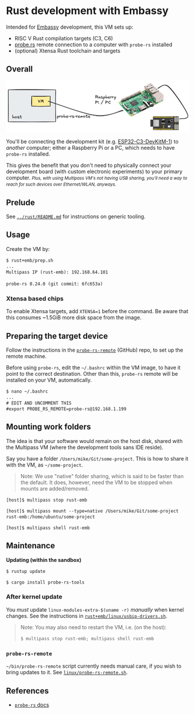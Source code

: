 # Rust development with Embassy

Intended for [Embassy](https://embassy.dev) development, this VM sets up:

- RISC V Rust compilation targets (C3, C6)
- [probe.rs](https://probe.rs/) remote connection to a computer with `probe-rs` installed
- (optional) Xtensa Rust toolchain and targets

<!-- tbd.
- `nightly` toolchain, as long as it's needed/favoured by Embassy
-->


## Overall

![](.images/probe-rs-setup.png)


You'll be connecting the development kit (e.g. [ESP32-C3-DevKitM-1](https://docs.espressif.com/projects/esp-idf/en/v5.2/esp32c3/hw-reference/esp32c3/user-guide-devkitm-1.html#esp32-c3-devkitm-1)) to *another* computer; either a Raspberry Pi or a PC, which needs to have `probe-rs` installed. 

This gives the benefit that you don't need to physically connect your development board (with custom electronic experiments) to your primary computer. <small>*Plus, with using Multipass VM's not having USB sharing, you'll need a way to reach for such devices over Ethernet/WLAN, anyways.*</small>


## Prelude

See [`../rust/README.md`](../rust/README.md) for instructions on generic tooling.

## Usage

Create the VM by:

```
$ rust+emb/prep.sh
...
Multipass IP (rust-emb): 192.168.64.101

probe-rs 0.24.0 (git commit: 6fc653a)
```

### Xtensa based chips

To enable Xtensa targets, add `XTENSA=1` before the command. Be aware that this consumes ~1.5GiB more disk space from the image.


## Preparing the target device

Follow the instructions in the [`probe-rs-remote`](https://github.com/lure23/probe-rs-remote) (GitHub) repo, to set up the remote machine.

Before using `probe-rs`, edit the `~/.bashrc` within the VM image, to have it point to the correct destination. Other than this, `probe-rs` remote will be installed on your VM, automatically.

```
$ nano ~/.bashrc
...
# EDIT AND UNCOMMENT THIS
#export PROBE_RS_REMOTE=probe-rs@192.168.1.199
```

<!-- tbd. `prep` *SHOULD* ask for the destination user/IP right up front, interactively! -->



## Mounting work folders

The idea is that your software would remain on the host disk, shared with the Multipass VM (where the development tools sans IDE reside).

Say you have a folder `/Users/mike/Git/some-project`. This is how to share it with the VM, as `~/some-project`.

>Note: We use "native" folder sharing, which is said to be faster than the default. It does, however, need the VM to be stopped when mounts are added/removed.

```
[host]$ multipass stop rust-emb
```

```
[host]$ multipass mount --type=native /Users/mike/Git/some-project rust-emb:/home/ubuntu/some-project
```

```
[host]$ multipass shell rust-emb
```


## Maintenance

**Updating (within the sandbox)**

```
$ rustup update
```
   
```
$ cargo install probe-rs-tools
```

### After kernel update

You _must_ update `linux-modules-extra-$(uname -r)` _manually_ when kernel changes. See the instructions in [`rust+emb/linux/usbip-drivers.sh`](./rust+emb/linux/usbip-drivers.sh).

>Note: You may also need to restart the VM, i.e. (on the host):
>
>```
>$ multipass stop rust-emb; multipass shell rust-emb
>```

### `probe-rs-remote`

`~/bin/probe-rs-remote` script currently needs manual care, if you wish to bring updates to it. See [`linux/probe-rs-remote.sh`](linux/probe-rs-remote.sh).


## References

- [`probe-rs` docs](https://probe.rs/docs/)
